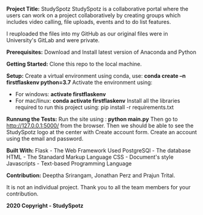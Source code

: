 **Project Title:** StudySpotz
StudySpotz is a collaborative portal where the users can work on a project collaboratively by creating groups which includes video calling, file uploads, events and to do list features.

I reuploaded the files into my GitHub as our original files were in University's GitLab and were private.

**Prerequisites:**
Download and Install latest version of Anaconda and Python 


**Getting Started:**
Clone this repo to the local machine.


**Setup:**
Create a virtual environment using conda, use: **conda create –n firstflaskenv python=3.7**
Activate the environment using: 
- For windows: **activate firstflaskenv**
- For mac/linux: **conda activate firstflaskenv**
Install all the libraries required to run this project using: pip install -r requirements.txt


**Runnung the Tests:**
Run the site using : **python main.py**
Then go to http://127.0.0.1:5000/ from the browser.
Then we should be able to see the StudySpotz logo at the center with Create account form.
Create an account using the email and password.


**Built With:**
Flask - The Web Framework Used
PostgreSQl - The database
HTML - The Stanadard Markup Language
CSS - Document's style
Javascripts - Text-based Programming Language


**Contribution:**
Deeptha Srirangam, Jonathan Perz and Prajun Trital.

It is not an individual project. Thank you to all the team members for your contribution.

**2020 Copyright - StudySpotz**

